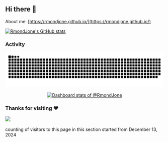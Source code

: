 ## Hi there 👋

<!--
**RmondJone/RmondJone** is a ✨ _special_ ✨ repository because its `README.md` (this file) appears on your GitHub profile.

Here are some ideas to get you started:

- 🔭 I’m currently working on ...
- 🌱 I’m currently learning ...
- 👯 I’m looking to collaborate on ...
- 🤔 I’m looking for help with ...
- 💬 Ask me about ...
- 📫 How to reach me: ...
- 😄 Pronouns: ...
- ⚡ Fun fact: ...
-->
About me: [https://rmondjone.github.io/](https://rmondjone.github.io/)

[![RmondJone's GitHub stats](https://github-readme-stats.vercel.app/api?username=RmondJone&theme=vue-dark)](https://rmondjone.github.io/)

### Activity
[![](https://raw.githubusercontent.com/kings1990/kings1990/output/github-contribution-grid-snake.svg)](https://rmondjone.github.io/)

<!-- Copy-paste in your Readme.md file -->

<a href="https://next.ossinsight.io/widgets/official/compose-user-dashboard-stats?user_id=10555850" target="_blank" style="display: block" align="center">
  <picture>
    <source media="(prefers-color-scheme: dark)" srcset="https://next.ossinsight.io/widgets/official/compose-user-dashboard-stats/thumbnail.png?user_id=10555850&image_size=auto&color_scheme=dark" width="771" height="auto">
    <img alt="Dashboard stats of @RmondJone" src="https://next.ossinsight.io/widgets/official/compose-user-dashboard-stats/thumbnail.png?user_id=10555850&image_size=auto&color_scheme=light" width="771" height="auto">
  </picture>
</a>

<!-- Made with [OSS Insight](https://ossinsight.io/) -->

### Thanks for visiting :heart:


<p align="left"> 
<img src="https://profile-counter.glitch.me/RmondJone/count.svg"/>
  
counting of visitors to this page in this section started from December 13, 2024
</p>
